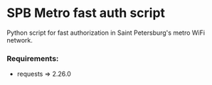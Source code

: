 # SPB Metro fast auth script

Python script for fast authorization in Saint Petersburg's metro WiFi network.


### Requirements:

* requests => 2.26.0

